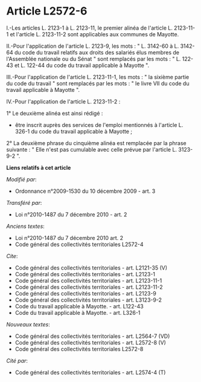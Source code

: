 # Article L2572-6

I.-Les articles L. 2123-1 à L. 2123-11, le premier alinéa de l'article L. 2123-11-1 et l'article L. 2123-11-2 sont
applicables aux communes de Mayotte. 

II.-Pour l'application de l'article L. 2123-9, les mots : " L. 3142-60 à L. 3142-64 du code du travail relatifs aux droits
des salariés élus membres de l'Assemblée nationale ou du Sénat " sont remplacés par les mots : " L. 122-43 et L. 122-44 du
code du travail applicable à Mayotte ". 

III.-Pour l'application de l'article L. 2123-11-1, les mots : " la sixième partie du code du travail " sont remplacés par les
mots : " le livre VII du code du travail applicable à Mayotte ". 

IV.-Pour l'application de l'article L. 2123-11-2 : 

1° Le deuxième alinéa est ainsi rédigé :

- être inscrit auprès des services de l'emploi mentionnés à l'article L. 326-1 du code du travail applicable à Mayotte ; 

2° La deuxième phrase du cinquième alinéa est remplacée par la phrase suivante : " Elle n'est pas cumulable avec celle prévue
par l'article L. 3123-9-2 ".

**Liens relatifs à cet article**

_Modifié par_:

  - Ordonnance n°2009-1530 du 10 décembre 2009 - art. 3

_Transféré par_:

  - Loi n°2010-1487 du 7 décembre 2010 - art. 2

_Anciens textes_:

  - Loi n°2010-1487 du 7 décembre 2010 art. 2
  - Code général des collectivités territoriales  L2572-4

_Cite_:

  - Code général des collectivités territoriales - art. L2121-35 (V)
  - Code général des collectivités territoriales - art. L2123-1
  - Code général des collectivités territoriales - art. L2123-11-1
  - Code général des collectivités territoriales - art. L2123-11-2
  - Code général des collectivités territoriales - art. L2123-9
  - Code général des collectivités territoriales - art. L3123-9-2
  - Code du travail applicable à Mayotte. - art. L122-43
  - Code du travail applicable à Mayotte. - art. L326-1

_Nouveaux textes_:

  - Code général des collectivités territoriales - art. L2564-7 (VD)
  - Code général des collectivités territoriales - art. L2572-8 (V)
  - Code général des collectivités territoriales L2572-8

_Cité par_:

  - Code général des collectivités territoriales - art. L2574-4 (T)
